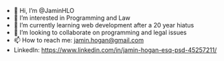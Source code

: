 - 👋 Hi, I’m @JaminHLO
- 👀 I’m interested in Programming and Law
- 🌱 I’m currently learning web development after a 20 year hiatus
- 💞️ I’m looking to collaborate on programming and legal issues 
- 📫 How to reach me: jamin.hogan@gmail.com
- LinkedIn: https://www.linkedin.com/in/jamin-hogan-esq-psd-45257211/

<!---
JaminHLO/JaminHLO is a ✨ special ✨ repository because its `README.md` (this file) appears on your GitHub profile.
You can click the Preview link to take a look at your changes.
--->
